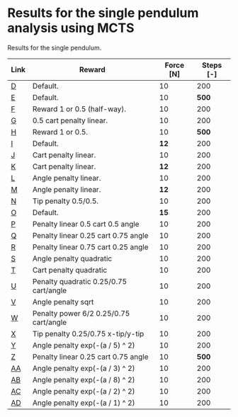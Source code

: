 # Results for the single pendulum analysis using MCTS

Results for the single pendulum.

| Link                     | Reward                                 | Force \[N\] | Steps \[-\] |
| ------------------------ | -------------------------------------- | ----------- | ----------- |
| [D](Plots_fig_sp_D.md)   | Default.                               | 10          | 200         |
| [E](Plots_fig_sp_E.md)   | Default.                               | 10          | **500**     |
| [F](Plots_fig_sp_F.md)   | Reward 1 or 0.5 (half-way).            | 10          | 200         |
| [G](Plots_fig_sp_G.md)   | 0.5 cart penalty linear.               | 10          | 200         |
| [H](Plots_fig_sp_H.md)   | Reward 1 or 0.5.                       | 10          | **500**     |
| [I](Plots_fig_sp_I.md)   | Default.                               | **12**      | 200         |
| [J](Plots_fig_sp_J.md)   | Cart penalty linear.                   | 10          | 200         |
| [K](Plots_fig_sp_K.md)   | Cart penalty linear.                   | **12**      | 200         |
| [L](Plots_fig_sp_L.md)   | Angle penalty linear.                  | 10          | 200         |
| [M](Plots_fig_sp_M.md)   | Angle penalty linear.                  | **12**      | 200         |
| [N](Plots_fig_sp_N.md)   | Tip penalty 0.5/0.5.                   | 10          | 200         |
| [O](Plots_fig_sp_O.md)   | Default.                               | **15**      | 200         |
| [P](Plots_fig_sp_P.md)   | Penalty linear 0.5 cart 0.5 angle      | 10          | 200         |
| [Q](Plots_fig_sp_Q.md)   | Penalty linear 0.25 cart 0.75 angle    | 10          | 200         |
| [R](Plots_fig_sp_R.md)   | Penalty linear 0.75 cart 0.25 angle    | 10          | 200         |
| [S](Plots_fig_sp_S.md)   | Angle penalty quadratic                | 10          | 200         |
| [T](Plots_fig_sp_T.md)   | Cart penalty quadratic                 | 10          | 200         |
| [U](Plots_fig_sp_U.md)   | Penalty quadratic 0.25/0.75 cart/angle | 10          | 200         |
| [V](Plots_fig_sp_V.md)   | Angle penalty sqrt                     | 10          | 200         |
| [W](Plots_fig_sp_W.md)   | Penalty power 6/2 0.25/0.75 cart/angle | 10          | 200         |
| [X](Plots_fig_sp_X.md)   | Tip penalty 0.25/0.75 x-tip/y-tip      | 10          | 200         |
| [Y](Plots_fig_sp_Y.md)   | Angle penalty exp(-(a / 5) ^ 2)        | 10          | 200         |
| [Z](Plots_fig_sp_Z.md)   | Penalty linear 0.25 cart 0.75 angle    | 10          | **500**     |
| [AA](Plots_fig_sp_AA.md) | Angle penalty exp(-(a / 3) ^ 2)        | 10          | 200         |
| [AB](Plots_fig_sp_AB.md) | Angle penalty exp(-(a / 8) ^ 2)        | 10          | 200         |
| [AC](Plots_fig_sp_AC.md) | Angle penalty exp(-(a / 2) ^ 2)        | 10          | 200         |
| [AD](Plots_fig_sp_AD.md) | Angle penalty exp(-(a / 1) ^ 2)        | 10          | 200         |
